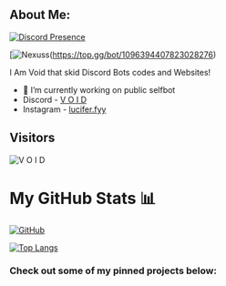 ## About Me:

[![Discord Presence](https://lanyard.cnrad.dev/api/1207080455225213061)](https://discord.com/users/1207080455225213061)

[![Nexuss](https://top.gg/api/widget/1096394407823028276.svg)(https://top.gg/bot/1096394407823028276)

I Am Void that skid Discord Bots codes and Websites!
- 🔭 I’m currently working on public selfbot
- Discord - [V O I D](https://discord.com/users/932031167778127963)
- Instagram - [lucifer.fyy](https://instagram.com/lucifer.fyy)

## Visitors
![V O I D](https://profile-counter.glitch.me/voidfy69/count.svg)


# My GitHub Stats 📊

[![GitHub](https://github-readme-stats.vercel.app/api?username=voidfy69&theme=tokyonight)](https://github.com/voidfy69)

[![Top Langs](https://github-readme-stats.vercel.app/api/top-langs/?username=voidfy69&theme=tokyonight&layout=compact)](https://github.com/voidfy69)





### Check out some of my pinned projects below:
